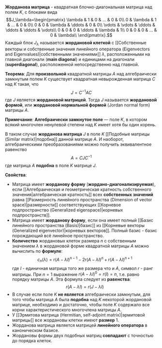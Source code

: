 **Жорданова матрица** - квадратная блочно-диагональная матрица над полем $K$, с блоками вида$$J_\lambda=\begin{pmatrix}  
\lambda & 1 & 0 & ... & 0 & 0\\
0 & \lambda & 1 & ... & 0 & 0\\
0 & 0 & \lambda & \ddots & 0 & 0\\
\vdots & \vdots & \ddots & \ddots & \ddots & \vdots\\
0 & 0 & 0 & \ddots & \lambda & 1\\
0 & 0 & 0 & ... & 0 & \lambda\\
\end{pmatrix}.$$Каждый блок $J_\lambda$ называется **жордановой клеткой** с [[Собственные векторы и собственные значения линейного оператора (Eigenvectors and Eigenvalues)|собственными значениями]] $\lambda$, расположенными на главной диагонали (**main diagona**l) и единицами на диагонали (**superdiagonal**), расположенной непосредственно над главной.

**Теорема**:
Для **произвольной** квадратной матрицы $A$ над алгебраически замкнутым полем $K$ существует квадратная невырожденная матрица $C$ над $K$ такая, что$$J=C^{-1}AC$$где $J$ является **жордановой матрицей**. Тогда $J$ называется **жордановой формой**, или **жордановой нормальной формой** (Jordan normal form) матрицы $A$.

**Примечание**:
**Алгебраически замкнутое поле** — поле $K$, в котором всякий многочлен ненулевой степени над $K$ имеет хотя бы один корень.

В таком случае **жорданова матрица** $J$ в поле $K$ [[Подобные матрицы (Similar matrix)|подобна]] данной матрице $A$. И наоборот, алгебраическими преобразованиями можно получить эквивалентное равенство$$A=CJC^{-1}$$где матрица $A$ **подобна** в поле $K$ матрице $J$.

**Свойства**:
- Матрица имеет **жорданову форму** (**жордано-диагонализируемая**), если [[Алгебраическая и геометрическая кратность собственного значения|алгебраическая кратность]] всех **собственных значений** равна [[Размерность линейного пространства (Dimension of vector space)|размерности]] соответствующих [[Корневое подпространство (Generalized eigenspace)|корневых подпространств]].
- Матрица имеет **жорданову форму**, если она имеет полный [[Базис линейного пространства (Basis)|базис]] из [[Корневые векторы (Generalized eigenvector)|корневых векторов]]. Полный базис - базис порождающий всё линейное пространство.
- **Количество** жордановых клеток размера $n$ с собственным значением $\lambda$ в жордановой форме квадратной матрицы $A$ можно вычислить по **формуле**:$$c_n(\lambda)=\text{r}(A-\lambda I)^{n-1}-2\text{r}(A-\lambda I)^n+\text{r}(A-\lambda I)^{n+1}$$где $I$ - единичная матрица того же размера что и $A$, символ $r$ - ранг матрицы. При $n=1$ выражение $r(A-\lambda I)^0=r(I)=n$, т.е. равно порядку матрицы $A$. Эта формула следует из **равенства**:$$r(A-\lambda I)=r(J-\lambda I)$$
- В случае если поле $K$ **не является** алгебраически замкнутым, для того чтобы матрица $A$ была **подобна** над $K$ некоторой жордановой матрице, необходимо и достаточно, чтобы поле $K$ содержало все корни характеристического многочлена матрицы $A$.
- У [[Эрмитова матрица (Hermitian, self-adjoint matrix)|эрмитовой матрицы]] все жордановы клетки имеют **размер** $1$.
- Жорданова матрица является матрицей **линейного оператора** в каноническом базисе.
- Жордановы формы двух подобных матриц **совпадают** с точностью до порядка клеток.